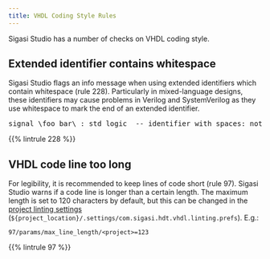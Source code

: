 ```yaml
---
title: VHDL Coding Style Rules
---
```


Sigasi Studio has a number of checks on VHDL coding style.

## Extended identifier contains whitespace

Sigasi Studio flags an info message when using extended identifiers
which contain whitespace (rule 228). Particularly in mixed-language
designs, these identifiers may cause problems in
Verilog and SystemVerilog as they use whitespace to mark the end of
an extended identifier.

<pre>
signal <span class="info">\foo bar\</span> : std_logic  -- identifier with spaces: not recommended!
</pre>

{{% lintrule 228 %}}

## VHDL code line too long

For legibility, it is recommended to keep lines of code short (rule 97). Sigasi Studio warns if a code line is longer
than a certain length. The maximum length is set to 120 characters by default, but this can be changed in the
[project linting settings](/manual/linting/#project-specific-linting-settings) (`${project_location}/.settings/com.sigasi.hdt.vhdl.linting.prefs`). E.g.:

```
97/params/max_line_length/<project>=123
```

{{% lintrule 97 %}}
